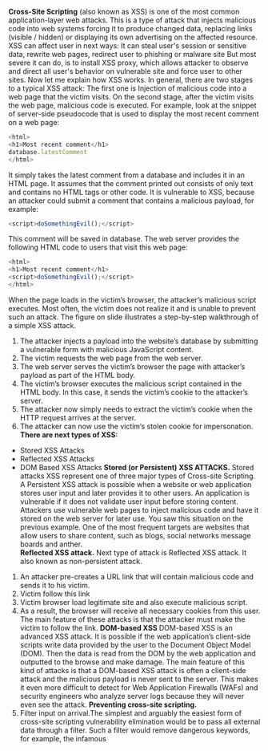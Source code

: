 **Cross-Site Scripting** (also known as XSS) is one of the most common application-layer web attacks.
This is a type of attack that injects malicious code into web systems forcing it to produce changed data, replacing links (visible / hidden) or displaying its own advertising on the affected resource.
XSS can affect user in next ways:
It can steal user's session or sensitive data, rewrite web pages, redirect user to phishing or malware site
But most severe it can do, is to install XSS proxy, which allows attacker to observe and direct all user's behavior on vulnerable site and force user to other sites.
Now let me explain how XSS works. 
In general, there are two stages to a typical XSS attack:
The first one is Injection of malicious code into a web page that the victim visits.
On the second stage, after the victim visits the web page, malicious code is executed.
For example, look at the snippet of server-side pseudocode that is used to display the most recent comment on a web page:
```javascript
<html>
<h1>Most recent comment</h1>
database.latestComment
</html>
```
It simply takes the latest comment from a database and includes it in an HTML page. 
It assumes that the comment printed out consists of only text and contains no HTML tags or other code. It is vulnerable to XSS, because an attacker could submit a comment that contains a malicious payload, for example:
```javascript
<script>doSomethingEvil();</script>
```
This comment will be saved in database. 
The web server provides the following HTML code to users that visit this web page:
```javascript
<html>
<h1>Most recent comment</h1>
<script>doSomethingEvil();</script>
</html>
```
When the page loads in the victim’s browser, the attacker’s malicious script executes. Most often, the victim does not realize it and is unable to prevent such an attack.
The figure on slide illustrates a step-by-step walkthrough of a simple XSS attack.
1.	The attacker injects a payload into the website’s database by submitting a vulnerable form with malicious JavaScript content.
2.	The victim requests the web page from the web server.
3.	The web server serves the victim’s browser the page with attacker’s payload as part of the HTML body.
4.	The victim’s browser executes the malicious script contained in the HTML body. In this case, it sends the victim’s cookie to the attacker’s server.
5.	The attacker now simply needs to extract the victim’s cookie when the HTTP request arrives at the server.
6.	The attacker can now use the victim’s stolen cookie for impersonation.
**There are next types of XSS:**
* Stored XSS Attacks
* Reflected XSS Attacks
*	DOM Based XSS Attacks
**Stored (or Persistent) XSS ATTACKS.**
Stored attacks XSS represent one of three major types of Cross-site Scripting.
A Persistent XSS attack is possible when a website or web application stores user input and later provides it to other users. An application is vulnerable if it does not validate user input before storing content.
Attackers use vulnerable web pages to inject malicious code and have it stored on the web server for later use.
You saw this situation on the previous example.
One of the most frequent targets are websites that allow users to share content, such as blogs, social networks message boards and anther.  
**Reflected XSS attack.**
Next type of attack is Reflected XSS attack.
It also known as non-persistent attack.
1.	An attacker pre-creates a URL link that will contain malicious code and sends it to his victim.
2.	Victim follow this link 
3.	Victim browser load legitimate site and also execute malicious script.
4.	As a result, the browser will receive all necessary cookies from this user.
The main feature of these attacks is that the attacker must make the victim to follow the link.
**DOM-based XSS**
DOM-based XSS is an advanced XSS attack. It is possible if the web application’s client-side scripts write data provided by the user to the Document Object Model (DOM). 
Then the data is read from the DOM by the web application and outputted to the browse and make damage.
The main feature of this kind of attacks is that a DOM-based XSS attack is often a client-side attack and the malicious payload is never sent to the server. This makes it even more difficult to detect for Web Application Firewalls (WAFs) and security engineers who analyze server logs because they will never even see the attack. 
**Preventing cross-site scripting.**
1. Filter input on arrival.The simplest and arguably the easiest form of cross-site scripting vulnerability elimination would be to pass all external data through a filter. Such a filter would remove dangerous keywords, for example, the infamous <script> tag, JavaScript commands, CSS styles, and other dangerous HTML markups (such as those that contain event handlers.) In all cases, the web developer should be aware that the data is coming from an external source and therefore must not be trusted since it may introduce a security vulnerability. You can implement own XSS filter mechanisms or use some sort of library that has been tried and tested by the community at large. Many libraries exist to choose from and your choice will primarily depend on the back-end technology that your web server uses.
The side effect of filtering techniques is that legitimate text is often removed because it matches forbidden keywords.
2. Escaping is the primary means to avoid cross-site scripting attacks. When escaping, you are telling the web browser that the data you are sending should be treated as data and should not be interpreted in any other way. If an attacker manages to put a malicious script on your page, the victim will not be affected because the browser will not execute the script if it is properly escaped.
The two most popular escaping libraries available are the ESAPI provided by OWASP and AntiXSS provided for Microsoft. ESAPI can plug into various technologies such as Java, .NET, PHP, Classic ASP, Cold Fusion, Python, and Haskell.
There are several places on your web page which you need to ensure are properly escaped. You can use your own escaping functions (not recommended) or existing libraries.
HTML
Use HTML escaping when untrusted data is inserted between HTML opening and closing tags. These are standards tags such as <body>, <div>, <table>, etc. For example:
```javascript
<div>If this data is untrusted, it must be HTML-escaped.</div>
```
JavaScript 
Use JavaScript escaping when untrusted data is inserted inside one of your scripts, or in a place where malicious JavaScript may be included. This includes certain HTML attributes such as style and all event handlers such as onmouseover and onload. For example:
```javascript
<script>alert('If this data is untrusted, it must be JavaScript-escaped.')</script>
<body onload="If this data is untrusted, it must be JavaScript-escaped.">
```
CSS
Use CSS escaping when untrusted data is inserted inside your CSS styles. Many CSS styles can be used to smuggle a script into your page. For example:
```javascript
<div style="background-image: If this data is untrusted, it must be CSS-escaped.">
```
3. Encode data on output. At the point where user-controllable data is output in HTTP responses, encode the output to prevent it from being interpreted as active content. Depending on the output context, this might require applying combinations of HTML, URL, JavaScript, and CSS encoding.
Use appropriate response headers. To prevent XSS in HTTP responses that should not contain any HTML or JavaScript, you can use the Content-Type and X-Content-Type-Options headers to ensure that browsers interpret the responses in the required way.
4. Content Security Policy. As a last line of defense, you can use Content Security Policy (CSP) to reduce the severity of any XSS vulnerabilities that still occur. It's a browser side mechanism which allows you to create source whitelists for client side resources of your web application, e.g. JavaScript, CSS, images, etc. CSP via special HTTP header instructs the browser to only execute or render resources from those sources.
For example this CSP:
```javascript
Content-Security-Policy: default-src: 'self'; script-src: 'self' static.domain.tld
```
Will instruct web browser to load all resources only from the page's origin and JavaScript source code files additionally from static.domain.tld.

Links:

https://www.owasp.org/index.php/XSS_Filter_Evasion_Cheat_Sheet
https://content-security-policy.com/
https://www.imperva.com/learn/application-security/cross-site-scripting-xss-attacks/
https://www.acunetix.com/websitesecurity/cross-site-scripting/
https://www.acunetix.com/blog/articles/persistent-xss/
https://www.owasp.org/index.php/Category:OWASP_Top_Ten_Project
https://portswigger.net/web-security/cross-site-scripting
